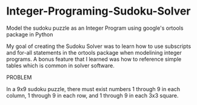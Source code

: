 # Integer-Programing-Sudoku-Solver
Model the sudoku puzzle as an Integer Program using google's ortools package in Python


My goal of creating the Sudoku Solver was to learn how to use subscripts and for-all statements in the ortools package when modelining integer programs.  A bonus feature that I learned was how to reference simple tables which is common in solver software.

PROBLEM

In a 9x9 sudoku puzzle, there must exist numbers 1 through 9 in each column, 1 through 9 in each row, and 1 through 9 in each 3x3 square.    
